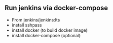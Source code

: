 ## Run jenkins via docker-compose


- From jenkins/jenkins:lts
- install sshpass
- install docker (to build docker image)
- install docker-compose (optional)